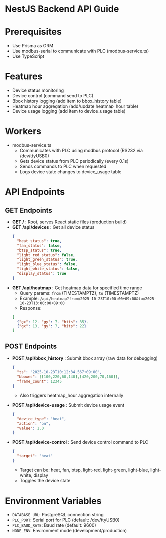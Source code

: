 # NestJS Backend API Guide

# Prerequisites
- Use Prisma as ORM
- Use modbus-serial to communicate with PLC (modbus-service.ts)
- Use TypeScript

# Features
- Device status monitoring
- Device control (command send to PLC)
- Bbox history logging (add item to bbox_history table)
- Heatmap hour aggregation (add/update heatmap_hour table)
- Device usage logging (add item to device_usage table)

# Workers
- modbus-service.ts
    - Communicates with PLC using modbus protocol (RS232 via /dev/ttyUSB0)
    - Gets device status from PLC periodically (every 0.1s)
    - Sends commands to PLC when requested
    - Logs device state changes to device_usage table

# API Endpoints

## GET Endpoints
- **GET /** : Root, serves React static files (production build)
- **GET /api/devices** : Get all device status
  ```json
  {
    "heat_status": true,
    "fan_status": false,
    "btsp_status": true,
    "light_red_status": false,
    "light_green_status": true,
    "light_blue_status": false,
    "light_white_status": false,
    "display_status": true
  }
  ```
- **GET /api/heatmap** : Get heatmap data for specified time range
  - Query params: `from` (TIMESTAMPTZ), `to` (TIMESTAMPTZ)
  - Example: `/api/heatmap?from=2025-10-23T10:00:00+09:00&to=2025-10-23T13:00:00+09:00`
  - Response:
  ```json
  [
    {"gx": 12, "gy": 7, "hits": 35},
    {"gx": 13, "gy": 7, "hits": 22}
  ]
  ```

## POST Endpoints
- **POST /api/bbox_history** : Submit bbox array (raw data for debugging)
  ```json
  {
    "ts": "2025-10-23T10:12:34.567+09:00",
    "bboxes": [[100,220,60,140],[420,200,70,160]],
    "frame_count": 12345
  }
  ```
  - Also triggers heatmap_hour aggregation internally

- **POST /api/device-usage** : Submit device usage event
  ```json
  {
    "device_type": "heat",
    "action": "on",
    "value": 1.0
  }
  ```

- **POST /api/device-control** : Send device control command to PLC
  ```json
  {
    "target": "heat"
  }
  ```
  - Target can be: heat, fan, btsp, light-red, light-green, light-blue, light-white, display
  - Toggles the device state

# Environment Variables
- `DATABASE_URL`: PostgreSQL connection string
- `PLC_PORT`: Serial port for PLC (default: /dev/ttyUSB0)
- `PLC_BAUD_RATE`: Baud rate (default: 9600)
- `NODE_ENV`: Environment mode (development/production)

